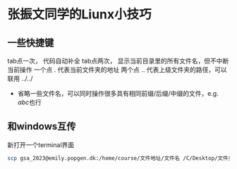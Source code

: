 # 张振文同学的Liunx小技巧
## 一些快捷键
tab点一次， 代码自动补全
tab点两次， 显示当前目录里的所有文件名，但不中断当前操作
一个点 . 代表当前文件夹的地址
两个点 .. 代表上级文件夹的路径，可以联用 ../../
* 省略一些文件名，可以同时操作很多具有相同前缀/后缀/中缀的文件，e.g. *abc*也行
## 和windows互传
新打开一个terminal界面
```bash
scp gsa_2023@emily.popgen.dk:/home/course/文件地址/文件名 /C/Desktop/文件夹地址
```
